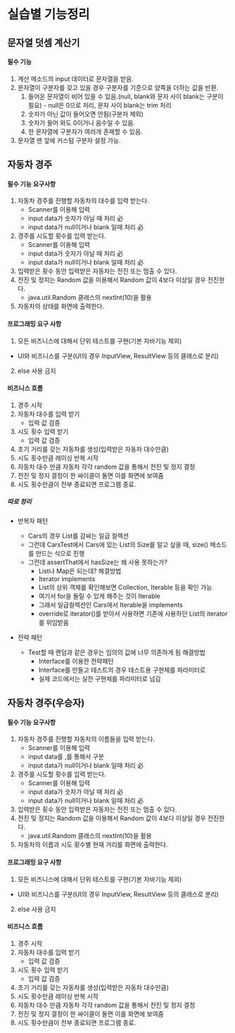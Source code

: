 # 실습별 기능정리
## 문자열 덧셈 계산기
#### 필수 기능
1. 계산 메소드의 input 데이터로 문자열을 받음.
2. 문자열이 구분자를 갖고 있을 경우 구분자를 기준으로 양쪽을 더하는 값을 반환.
   1. 들어온 문자열이 비어 있을 수 있음.(null, blank와 문자 사이 blank는 구분이 필요) - null은 0으로 처리, 문자 사이 blank는 trim 처리
   2. 숫자가 아닌 값이 들어오면 안됨(구분자 제외)
   3. 숫자가 들어 와도 0이거나 음수일 수 있음.
   4. 한 문자열에 구분자가 여러개 존재할 수 있음.
3. 문자열 맨 앞에 커스텀 구분자 설정 가능.

## 자동차 경주
#### 필수 기능 요구사항
1. 자동차 경주를 진행할 자동차의 대수를 입력 받는다.
   - Scanner를 이용해 입력
   - input data가 숫자가 아닐 때 처리 必
   - input data가 null이거나 blank 일때 처리 必
2. 경주를 시도할 횟수를 입력 받는다.
   - Scanner를 이용해 입력
   - input data가 숫자가 아닐 때 처리 必
   - input data가 null이거나 blank 일때 처리 必
3. 입력받은 횟수 동안 입력받은 자동차는 전진 또는 멈출 수 있다.
4. 전진 및 정지는 Random 값을 이용해서 Random 값이 4보다 이상일 경우 전진한다.
   - java.util.Random 클래스의 nextInt(10)을 활용
5. 자동차의 상태를 화면에 출력한다.

#### 프로그래밍 요구 사항
1. 모든 비즈니스에 대해서 단위 테스트를 구현(기본 자바기능 제외)
  - UI와 비즈니스를 구분(UI의 경우 InputView, ResultView 등의 클래스로 분리)
2. else 사용 금지

#### 비즈니스 흐름
1. 경주 시작
2. 자동차 대수를 입력 받기
   - 입력 값 검증
3. 시도 횟수 입력 받기
   - 입력 값 검증
4. 초기 거리를 갖는 자동차를 생성(입력받은 자동차 대수만큼)
5. 시도 횟수만큼 레이싱 반복 시작
6. 자동차 대수 만큼 자동차 각각 random 값을 통해서 전진 및 정지 결정
7. 전진 및 정지 결정이 한 싸이클이 돌면 이를 화면에 보여줌
8. 시도 횟수만큼이 전부 종료되면 프로그램 종료.

##### 따로 정리
- 반복자 패턴
  - Cars의 경우 List<Car>를 감싸는 일급 컬렉션
  - 그런데 CarsTest에서 Cars에 있는 List<Car>의 Size를 알고 싶을 때, size() 메소드를 만드는 식으로 진행
  - 그런데 assertThat에서 hasSize는 왜 사용 못하는가?
    - List나 Map은 되는데?
  해결방법
    - Iterator implements
    - List의 상위 객체를 확인해보면 Collection, Iterable 등을 확인 가능
    - 여기서 for을 돌릴 수 있게 해주는 것이 Iterable
    - 그래서 일급컬렉션인 Cars에서 Iterable을 implements
    - override로 iterator()를 받아서 사용하면 기존에 사용하던 List의 iterator를 위임받음

- 전략 패턴
  - Test할 때 랜덤과 같은 경우는 임의의 값에 너무 의존하게 됨
  해결방법
    - Interface를 이용한 전략패턴
    - Interface를 만들고 테스트의 경우 테스트용 구현체를 파라미터로
    - 실제 코드에서는 실전 구현체를 파라미터로 넘김

## 자동차 경주(우승자)
#### 필수 기능 요구사항
1. 자동차 경주를 진행할 자동차의 이름들을 입력 받는다.
    - Scanner를 이용해 입력
    - input data를 ,를 통해서 구분
    - input data가 null이거나 blank 일때 처리 必
2. 경주를 시도할 횟수를 입력 받는다.
    - Scanner를 이용해 입력
    - input data가 숫자가 아닐 때 처리 必
    - input data가 null이거나 blank 일때 처리 必
3. 입력받은 횟수 동안 입력받은 자동차는 전진 또는 멈출 수 있다.
4. 전진 및 정지는 Random 값을 이용해서 Random 값이 4보다 이상일 경우 전진한다.
    - java.util.Random 클래스의 nextInt(10)을 활용
5. 자동차의 이름과 시도 횟수별 현재 거리를 화면에 출력한다.

#### 프로그래밍 요구 사항
1. 모든 비즈니스에 대해서 단위 테스트를 구현(기본 자바기능 제외)
- UI와 비즈니스를 구분(UI의 경우 InputView, ResultView 등의 클래스로 분리)
2. else 사용 금지

#### 비즈니스 흐름
1. 경주 시작
2. 자동차 대수를 입력 받기
    - 입력 값 검증
3. 시도 횟수 입력 받기
    - 입력 값 검증
4. 초기 거리를 갖는 자동차를 생성(입력받은 자동차 대수만큼)
5. 시도 횟수만큼 레이싱 반복 시작
6. 자동차 대수 만큼 자동차 각각 random 값을 통해서 전진 및 정지 결정
7. 전진 및 정지 결정이 한 싸이클이 돌면 이를 화면에 보여줌
8. 시도 횟수만큼이 전부 종료되면 프로그램 종료.